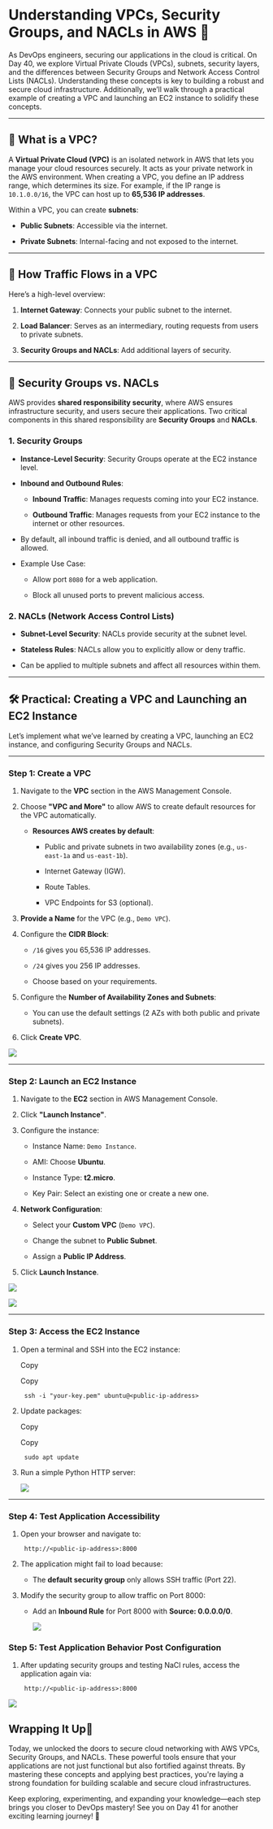 # Understanding VPCs, Security Groups, and NACLs in AWS 🔐
As DevOps engineers, securing our applications in the cloud is critical. On Day 40, we explore Virtual Private Clouds (VPCs), subnets, security layers, and the differences between Security Groups and Network Access Control Lists (NACLs). Understanding these concepts is key to building a robust and secure cloud infrastructure. Additionally, we’ll walk through a practical example of creating a VPC and launching an EC2 instance to solidify these concepts.

----------

## [](https://100daysdevops.hashnode.dev/day-41-of-100-days-understanding-vpcs-security-groups-and-nacls-in-aws#heading-what-is-a-vpc "Permalink")🚀  **What is a VPC?**

A  **Virtual Private Cloud (VPC)**  is an isolated network in AWS that lets you manage your cloud resources securely. It acts as your private network in the AWS environment. When creating a VPC, you define an IP address range, which determines its size. For example, if the IP range is  `10.1.0.0/16`, the VPC can host up to  **65,536 IP addresses**.

Within a VPC, you can create  **subnets**:

-   **Public Subnets**: Accessible via the internet.
    
-   **Private Subnets**: Internal-facing and not exposed to the internet.
    

----------

## [](https://100daysdevops.hashnode.dev/day-41-of-100-days-understanding-vpcs-security-groups-and-nacls-in-aws#heading-how-traffic-flows-in-a-vpc "Permalink")🌉  **How Traffic Flows in a VPC**

Here’s a high-level overview:

1.  **Internet Gateway**: Connects your public subnet to the internet.
    
2.  **Load Balancer**: Serves as an intermediary, routing requests from users to private subnets.
    
3.  **Security Groups and NACLs**: Add additional layers of security.
    

----------

## [](https://100daysdevops.hashnode.dev/day-41-of-100-days-understanding-vpcs-security-groups-and-nacls-in-aws#heading-security-groups-vs-nacls "Permalink")🔑  **Security Groups vs. NACLs**

AWS provides  **shared responsibility security**, where AWS ensures infrastructure security, and users secure their applications. Two critical components in this shared responsibility are  **Security Groups**  and  **NACLs**.

### [](https://100daysdevops.hashnode.dev/day-41-of-100-days-understanding-vpcs-security-groups-and-nacls-in-aws#heading-1-security-groups "Permalink")**1. Security Groups**

-   **Instance-Level Security**: Security Groups operate at the EC2 instance level.
    
-   **Inbound and Outbound Rules**:
    
    -   **Inbound Traffic**: Manages requests coming into your EC2 instance.
        
    -   **Outbound Traffic**: Manages requests from your EC2 instance to the internet or other resources.
        
-   By default, all inbound traffic is denied, and all outbound traffic is allowed.
    
-   Example Use Case:
    
    -   Allow port  `8080`  for a web application.
        
    -   Block all unused ports to prevent malicious access.
        

### [](https://100daysdevops.hashnode.dev/day-41-of-100-days-understanding-vpcs-security-groups-and-nacls-in-aws#heading-2-nacls-network-access-control-lists "Permalink")**2. NACLs (Network Access Control Lists)**

-   **Subnet-Level Security**: NACLs provide security at the subnet level.
    
-   **Stateless Rules**: NACLs allow you to explicitly allow or deny traffic.
    
-   Can be applied to multiple subnets and affect all resources within them.
    

----------

## [](https://100daysdevops.hashnode.dev/day-41-of-100-days-understanding-vpcs-security-groups-and-nacls-in-aws#heading-practical-creating-a-vpc-and-launching-an-ec2-instance "Permalink")🛠️  **Practical: Creating a VPC and Launching an EC2 Instance**

Let’s implement what we’ve learned by creating a VPC, launching an EC2 instance, and configuring Security Groups and NACLs.

----------

### [](https://100daysdevops.hashnode.dev/day-41-of-100-days-understanding-vpcs-security-groups-and-nacls-in-aws#heading-step-1-create-a-vpc "Permalink")**Step 1: Create a VPC**

1.  Navigate to the  **VPC**  section in the AWS Management Console.
    
2.  Choose  **"VPC and More"**  to allow AWS to create default resources for the VPC automatically.
    
    -   **Resources AWS creates by default**:
        
        -   Public and private subnets in two availability zones (e.g.,  `us-east-1a`  and  `us-east-1b`).
            
        -   Internet Gateway (IGW).
            
        -   Route Tables.
            
        -   VPC Endpoints for S3 (optional).
            
3.  **Provide a Name**  for the VPC (e.g.,  `Demo VPC`).
    
4.  Configure the  **CIDR Block**:
    
    -   `/16`  gives you 65,536 IP addresses.
        
    -   `/24`  gives you 256 IP addresses.
        
    -   Choose based on your requirements.
        
5.  Configure the  **Number of Availability Zones and Subnets**:
    
    -   You can use the default settings (2 AZs with both public and private subnets).
6.  Click  **Create VPC**.
    

![](https://cdn.hashnode.com/res/hashnode/image/upload/v1732950351336/e855e6a7-bb6e-4829-a136-9937b9150834.png?auto=compress,format&format=webp)

----------

### [](https://100daysdevops.hashnode.dev/day-41-of-100-days-understanding-vpcs-security-groups-and-nacls-in-aws#heading-step-2-launch-an-ec2-instance "Permalink")**Step 2: Launch an EC2 Instance**

1.  Navigate to the  **EC2**  section in AWS Management Console.
    
2.  Click  **"Launch Instance"**.
    
3.  Configure the instance:
    
    -   Instance Name:  `Demo Instance`.
        
    -   AMI: Choose  **Ubuntu**.
        
    -   Instance Type:  **t2.micro**.
        
    -   Key Pair: Select an existing one or create a new one.
        
4.  **Network Configuration**:
    
    -   Select your  **Custom VPC**  (`Demo VPC`).
        
    -   Change the subnet to  **Public Subnet**.
        
    -   Assign a  **Public IP Address**.
        
5.  Click  **Launch Instance**.
    

![](https://cdn.hashnode.com/res/hashnode/image/upload/v1732950490468/16e3d738-9494-4574-81ce-ad13c112dd29.png?auto=compress,format&format=webp)

![](https://cdn.hashnode.com/res/hashnode/image/upload/v1732950543587/1e3c3897-e232-4e19-a6a3-f5439e46e556.png?auto=compress,format&format=webp)

----------

### [](https://100daysdevops.hashnode.dev/day-41-of-100-days-understanding-vpcs-security-groups-and-nacls-in-aws#heading-step-3-access-the-ec2-instance "Permalink")**Step 3: Access the EC2 Instance**

1.  Open a terminal and SSH into the EC2 instance:
    
    Copy
    
    Copy
    
    ```
     ssh -i "your-key.pem" ubuntu@<public-ip-address>
    
    ```
    
2.  Update packages:
    
    Copy
    
    Copy
    
    ```
     sudo apt update
    
    ```
    
3.  Run a simple Python HTTP server:
    
    ![](https://cdn.hashnode.com/res/hashnode/image/upload/v1732950815595/62014785-d6e0-4d21-8e1a-6352242ccdf6.png?auto=compress,format&format=webp)
    

----------

### [](https://100daysdevops.hashnode.dev/day-41-of-100-days-understanding-vpcs-security-groups-and-nacls-in-aws#heading-step-4-test-application-accessibility "Permalink")**Step 4: Test Application Accessibility**

1.  Open your browser and navigate to:
    
    
    ```
     http://<public-ip-address>:8000
    
    ```
    
2.  The application might fail to load because:
    
    -   The  **default security group**  only allows SSH traffic (Port 22).
3.  Modify the security group to allow traffic on Port 8000:
    
    -   Add an  **Inbound Rule**  for Port 8000 with  **Source: 0.0.0.0/0**.
        
        ![](https://cdn.hashnode.com/res/hashnode/image/upload/v1732951373665/1367b333-a958-47d1-936e-22a58ce07ea1.png?auto=compress,format&format=webp)
        

### [](https://100daysdevops.hashnode.dev/day-41-of-100-days-understanding-vpcs-security-groups-and-nacls-in-aws#heading-step-5-test-application-behavior-post-configuration "Permalink")Step 5:  **Test Application Behavior Post Configuration**

1.  After updating security groups and testing NaCl rules, access the application again via:
   
    
    ```
     http://<public-ip-address>:8000
    
    ```
    

![](https://cdn.hashnode.com/res/hashnode/image/upload/v1732951449257/56839c27-3503-4dca-baa0-b4e4003edcce.png?auto=compress,format&format=webp)

## [](https://100daysdevops.hashnode.dev/day-41-of-100-days-understanding-vpcs-security-groups-and-nacls-in-aws#heading-wrapping-it-up "Permalink")**Wrapping It Up**🌟

Today, we unlocked the doors to secure cloud networking with AWS VPCs, Security Groups, and NACLs. These powerful tools ensure that your applications are not just functional but also fortified against threats. By mastering these concepts and applying best practices, you're laying a strong foundation for building scalable and secure cloud infrastructures.

Keep exploring, experimenting, and expanding your knowledge—each step brings you closer to DevOps mastery! See you on Day 41 for another exciting learning journey! 🚀
